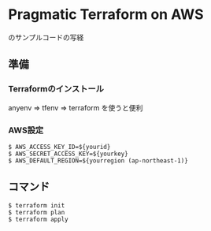 # Pragmatic Terraform on AWS

のサンプルコードの写経

## 準備

### Terraformのインストール

anyenv => tfenv => terraform を使うと便利 

### AWS設定
```shell script
$ AWS_ACCESS_KEY_ID=${yourid}
$ AWS_SECRET_ACCESS_KEY=${yourkey}
$ AWS_DEFAULT_REGION=${yourregion (ap-northeast-1)}
```

## コマンド
```shell script
$ terraform init
$ terraform plan
$ terraform apply
```
